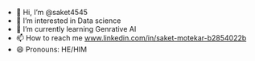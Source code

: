 - 👋 Hi, I’m @saket4545
- 👀 I’m interested in Data science
- 🌱 I’m currently learning Genrative AI
- 📫 How to reach me www.linkedin.com/in/saket-motekar-b2854022b
- 😄 Pronouns: HE/HIM

<!---
saket4545/saket4545 is a ✨ special ✨ repository because its `README.md` (this file) appears on your GitHub profile.
You can click the Preview link to take a look at your changes.
--->
